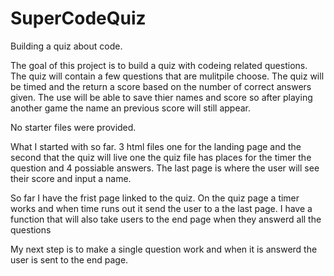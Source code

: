 # SuperCodeQuiz
Building a quiz about code. 

The goal of this project is to build a quiz with codeing related questions. The quiz will contain a few questions that are mulitpile choose. The quiz will be timed and the return a score based on the number of correct answers given. The use will be able to save thier names and score so after playing another game the name an previous score will still appear.

No starter files were provided.

What I started with so far.
3 html files one for the landing page and the second that the quiz will live one
the quiz file has places for the timer the question and 4 possiable answers. The
last page is where the user will see their score and input a name. 

So far I have the frist page linked to the quiz. On the quiz page a timer works and
when time runs out it send the user to a the last page. I have a function that will 
also take users to the end page when they answerd all the questions

My next step is to make a single question work and when it is answerd the user is
sent to the end page.